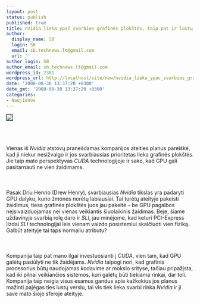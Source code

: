 ```yaml
---
layout: post
status: publish
published: true
title: nVidia lieka ypač svarbios grafinės plokštės, taip pat ir lustų rinka
author:
  display_name: SB
  login: SB
  email: sb.technews.lt@gmail.com
  url: ''
author_login: SB
author_email: sb.technews.lt@gmail.com
wordpress_id: 2381
wordpress_url: http://localhost/site/new/nvidia_lieka_ypac_svarbios_grafines_plokstes__taip_pat_ir_lustu_rinka/
date: '2008-08-30 13:37:20 +0300'
date_gmt: '2008-08-30 13:37:20 +0300'
categories:
- Naujienos
---
```

<div class="imgright"><img src="http://tbn0.google.com/images?q=tbn:HKA5yhWZAZowaM:http://www.digimedia.ru/UserFiles/Image/news/05.05.08/nvidia_logo.jpg" border="1"></div>
<p><br><br />
<br>Vienas iš <i>Nvidia</i> atstovų pranešdamas kompanijos ateities planus pareiškė, kad ji niekur nesižvalgo ir jos svarbiausias prioritetas lieka grafinės plokštės. Jie taip mato perspektyvas <i>CUDA</i> technologijoje ir sako, kad GPU gali pasitarnauti ne vien žaidimams.<br />
<br><br />
<br>Pasak Driu Henrio (Drew Henry), svarbiausias <i>Nvidia</i> tikslas yra padaryti GPU dalyku, kurio žmonės norėtų labiausiai. Tai turėtų ateityje pakeisti žaidimus, tiesa grafinės plokštės juos jau pakeitė – be GPU pagalbos neįsivaizduojamas nei vienas veikiantis šiuolaikinis žaidimas. Beje, šiame uždavinyje svarbią rolę daro ir <i>SLI</i>, jau minėjome, kad keturi PCI-Express lizdai <i>SLI</i> technologijai leis vienam vaizdo posistemiui skaičiuoti vien fiziką. Galbūt ateityje tai taps normaliu atributu?<br />
<br><br />
<br>Kompanija taip pat mano ilgai investuosianti į <i>CUDA</i>, vien tam, kad GPU galėtų pasiūlyti ne tik žaidėjams. <i>Nvidia</i> taipogi nori, kad grafinis procesorius būtų naudojamas kodavime ar mokslo srityse, tačiau pripažįsta, kad iki pilnai veikiančios sistemos, kuri galėtų būti tiekiama rinkai, dar toli. Kompanija taip neigia visus esamus gandus apie kažkokius jos planus mažinti pajėgas ties lustų verslu, tai vis tiek lieka svarbi rinka <i>Nvidia</i> ir ji save mato šioje sferoje ateityje.<br />
<br><br />
<br><br />
<br></p>
